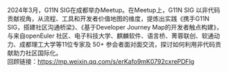 2024年3月，G11N SIG在成都举办Meetup。在Meetup上，G11N SIG 以非代码贡献视角，从流程、工具和开发者价值地图的维度，提炼出实践《携手G11N SIG，搭建社区沟通桥梁》、《基于Developer Journey Map的开发者触点构建》，与来自openEuler 社区、电子科技大学、麒麟软件、语言桥、菁蓉联创、软通动力、成都理工大学等11位专家及 50+ 参会者面对面交流，探讨如何利用非代码贡献助力社区国际化。  
回顾链接：https://mp.weixin.qq.com/s/erKafo9mK0792cxrePDFlg